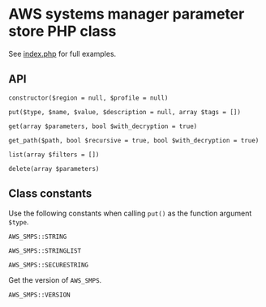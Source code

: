 # AWS systems manager parameter store PHP class

See [index.php](https://github.com/nodesocket/aws_smps/blob/master/index.php) for full examples.

## API

```
constructor($region = null, $profile = null)
```

```
put($type, $name, $value, $description = null, array $tags = [])
```

```
get(array $parameters, bool $with_decryption = true)
```

```
get_path($path, bool $recursive = true, bool $with_decryption = true)
```

```
list(array $filters = [])
```

```
delete(array $parameters)
```

## Class constants

Use the following constants when calling `put()` as the function argument `$type`.

```
AWS_SMPS::STRING
```

```
AWS_SMPS::STRINGLIST
```

```
AWS_SMPS::SECURESTRING
```

Get the version of `AWS_SMPS`.

```
AWS_SMPS::VERSION
```
